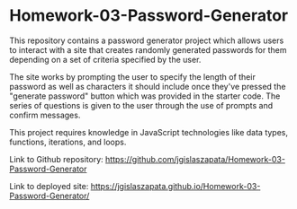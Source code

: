# Homework-03-Password-Generator

This repository contains a password generator project which allows users to interact with a site that creates randomly generated passwords for them 
depending on a set of criteria specified by the user. 

The site works by prompting the user to specify the length of their password as well as characters it should include once they've pressed the "generate password" button which was provided in the starter code. The series of questions is given to the user through the use of prompts and confirm messages.

This project requires knowledge in JavaScript technologies like data types, functions, iterations, and loops. 

Link to Github repository: https://github.com/jgislaszapata/Homework-03-Password-Generator

Link to deployed site: https://jgislaszapata.github.io/Homework-03-Password-Generator/

